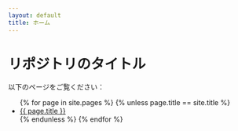 ```yaml
---
layout: default
title: ホーム
---
```


# リポジトリのタイトル

以下のページをご覧ください：

<ul>
{% for page in site.pages %}
  {% unless page.title == site.title %}
    <li><a href="{{ page.url }}">{{ page.title }}</a></li>
  {% endunless %}
{% endfor %}
</ul>
